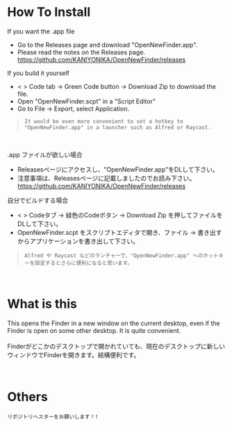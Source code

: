 # How To Install

If you want the .app file  
- Go to the Releases page and download "OpenNewFinder.app".  
- Please read the notes on the Releases page.  
https://github.com/KANIYONIKA/OpenNewFinder/releases

If you build it yourself  
- < > Code tab -> Green Code button -> Download Zip to download the file.  
- Open "OpenNewFinder.scpt" in a "Script Editor"
- Go to File -> Export, select Application.  

> `It would be even more convenient to set a hotkey to "OpenNewFinder.app" in a launcher such as Alfred or Raycast. `

<BR>

.app ファイルが欲しい場合  
- Releasesページにアクセスし、"OpenNewFinder.app"をDLして下さい。
- 注意事項は、Releasesページに記載しましたのでお読み下さい。  
https://github.com/KANIYONIKA/OpenNewFinder/releases

自分でビルドする場合  
- < > Codeタブ -> 緑色のCodeボタン -> Download Zip を押してファイルをDLして下さい。  
- OpenNewFinder.scpt をスクリプトエディタで開き、ファイル -> 書き出す からアプリケーションを書き出して下さい。  


>`Alfred や Raycast などのランチャーで、"OpenNewFinder.app" へのホットキーを設定するとさらに便利になると思います。`

<BR>

# What is this
This opens the Finder in a new window on the current desktop, even if the Finder is open on some other desktop. It is quite convenient.  
<BR>
Finderがどこかのデスクトップで開かれていても、現在のデスクトップに新しいウィンドウでFinderを開きます。結構便利です。  

<BR>

# Others
`リポジトリへスターをお願いします！!`
